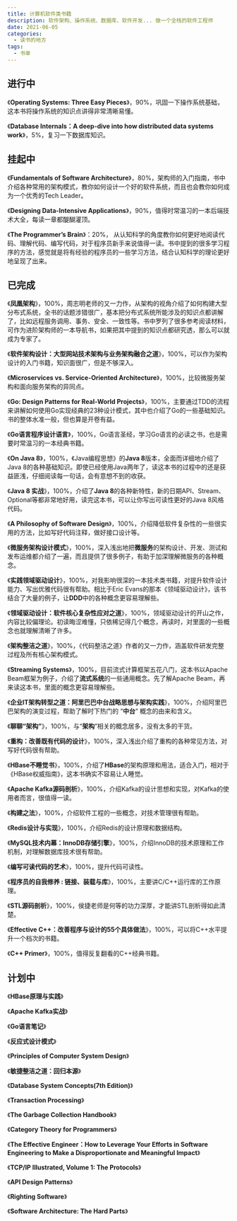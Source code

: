 ```yaml
---
title: 计算机软件类书籍
description: 软件架构、操作系统、数据库、软件开发... 做一个全栈的软件工程师
date: 2021-06-05
categories:
  - 读书的地方 
tags:
  - 书单
---
```


## 进行中

《**Operating Systems: Three Easy Pieces**》，90%，巩固一下操作系统基础，这本书将操作系统的知识点讲得非常清晰易懂。

《**Database Internals：A deep-dive into how distributed data systems work**》，5%，复习一下数据库知识。

## 挂起中

《**Fundamentals of Software Architecture**》，80%，架构师的入门指南，书中介绍各种常用的架构模式，教你如何设计一个好的软件系统，而且也会教你如何成为一个优秀的Tech Leader。

《**Designing Data-Intensive Applications**》，90%，值得时常温习的一本后端技术大全，每读一章都醍醐灌顶。

《**The Programmer’s Brain**》：20%， 从认知科学的角度教你如何更好地阅读代码、理解代码、编写代码，对于程序员新手来说值得一读。书中提到的很多学习程序的方法，感觉就是将有经验的程序员的一些学习方法，结合认知科学的理论更好地呈现了出来。

## 已完成

《**凤凰架构**》，100%，周志明老师的又一力作，从架构的视角介绍了如何构建大型分布式系统，全书的话题涉猎很广，基本把分布式系统所能涉及的知识点都讲解了，比如远程服务调用、事务、安全、一致性等。书中罗列了很多参考阅读材料，可作为进阶架构师的一本导航书，如果把其中提到的知识点都研究透，那么可以就成为专家了。

《**软件架构设计：大型网站技术架构与业务架构融合之道**》，100%，可以作为架构设计的入门书籍，知识面很广，但是不够深入。

《**Microservices vs. Service-Oriented Architecture**》，100%，比较微服务架构和面向服务架构的异同点。

《**Go: Design Patterns for Real-World Projects**》，100%，主要通过TDD的流程来讲解如何使用Go实现经典的23种设计模式，其中也介绍了Go的一些基础知识。书的整体水准一般，但也算是开卷有益。

《**Go语言程序设计语言**》，100%，Go语言圣经，学习Go语言的必读之书，也是需要时常温习的一本经典书籍。

《**On Java 8**》，100%，《Java编程思想》的**Java 8**版本，全面而详细地介绍了Java 8的各种基础知识。即使已经使用Java两年了，读这本书的过程中的还是获益匪浅，仔细阅读每一句话，会有意想不到的收获。

《**Java 8 实战**》，100%，介绍了**Java 8**的各种新特性，新的日期API、Stream、Optional等都非常地好用，读完这本书，可以让你写出可读性更好的Java 8风格代码。

《**A Philosophy of Software Design**》，100%，介绍降低软件复杂性的一些很实用的方法，比如写好代码注释，做好接口设计等。

《**微服务架构设计模式**》，100%，深入浅出地把**微服务**的架构设计、开发、测试和发布运维都介绍了一遍，而且提供了很多例子，有助于加深理解微服务的各种概念。

《**实践领域驱动设计**》，100%，对我影响很深的一本技术类书籍，对提升软件设计能力、写出优雅代码很有帮助。相比于Eric Evans的那本《领域驱动设计》，该书结合了大量的例子，让**DDD**中的各种概念更容易理解些。

《**领域驱动设计：软件核心复杂性应对之道**》，100%，领域驱动设计的开山之作，内容比较偏理论。初读晦涩难懂，只依稀记得几个概念，再读时，对里面的一些概念也就理解清晰了许多。

《**架构整洁之道**》，100%，《代码整洁之道》作者的又一力作，涵盖软件研发完整过程及所有核心架构模式。

《**Streaming Systems**》，100%，目前流式计算框架五花八门，这本书以Apache Beam框架为例子，介绍了**流式系统**的一些通用概念。先了解Apache Beam，再来读这本书，里面的概念更容易理解些。

《**企业IT架构转型之道：阿里巴巴中台战略思想与架构实践**》，100%，介绍阿里巴巴架构的演变过程，帮助了解时下热门的 “**中台**“ 概念的由来和含义。

《**聊聊“架构”**》，100%，与“**架构**”相关的概念居多，没有太多的干货。

《**重构：改善既有代码的设计**》，100%，深入浅出介绍了重构的各种常见方法，对写好代码很有帮助。

《**HBase不睡觉书**》，100%，介绍了**HBase**的架构原理和用法，适合入门，相对于《HBase权威指南》，这本书确实不容易让人睡觉。

《**Apache Kafka源码剖析**》，100%，介绍Kafka的设计思想和实现，对Kafka的使用者而言，很值得一读。

《**构建之法**》，100%，介绍软件工程的一些概念，对技术管理很有帮助。

《**Redis设计与实现**》，100%，介绍Redis的设计原理和数据结构。

《**MySQL技术内幕：InnoDB存储引擎**》，100%，介绍InnoDB的技术原理和工作机制，对理解数据库技术很有帮助。

《**编写可读代码的艺术**》，100%，提升代码可读性。

《**程序员的自我修养 : 链接、装载与库**》，100%，主要讲C/C++运行库的工作原理。

《**STL源码剖析**》，100%，侯捷老师是何等的功力深厚，才能讲STL剖析得如此清楚。

《**Effective C++：改善程序与设计的55个具体做法**》，100%，可以将C++水平提升一个档次的书籍。

《**C++ Primer**》，100%，值得反复翻看的C++经典书籍。

## 计划中

《**HBase原理与实践**》

《**Apache Kafka实战**》

《**Go语言笔记**》

《**反应式设计模式**》

《**Principles of Computer System Design**》

《**敏捷整洁之道：回归本源**》

《**Database System Concepts(7th Edition)**》

《**Transaction Processing**》

《**The Garbage Collection Handbook**》

《**Category Theory for Programmers**》

《**The Effective Engineer：How to Leverage Your Efforts in Software Engineering to Make a Disproportionate and Meaningful Impact**》

《**TCP/IP Illustrated, Volume 1: The Protocols**》

《**API Design Patterns**》

《**Righting Software**》

《**Software Architecture: The Hard Parts**》

